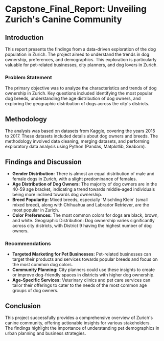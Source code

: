 # Capstone_Final_Report: Unveiling Zurich's Canine Community

## Introduction
This report presents the findings from a data-driven exploration of the dog population in Zurich. The project aimed to understand the trends in dog ownership, preferences, and demographics. This exploration is particularly valuable for pet-related businesses, city planners, and dog lovers in Zurich.

### Problem Statement
The primary objective was to analyze the characteristics and trends of dog ownership in Zurich. Key questions included identifying the most popular dog breeds, understanding the age distribution of dog owners, and exploring the geographic distribution of dogs across the city's districts.

## Methodology
The analysis was based on datasets from Kaggle, covering the years 2015 to 2017. These datasets included details about dog owners and breeds. The methodology involved data cleaning, merging datasets, and performing exploratory data analysis using Python (Pandas, Matplotlib, Seaborn).

## Findings and Discussion
* **Gender Distribution:** There is almost an equal distribution of male and female dogs in Zurich, with a slight predominance of females.
* **Age Distribution of Dog Owners:** The majority of dog owners are in the 40-59 age bracket, indicating a trend towards middle-aged individuals being more inclined towards dog ownership.
* **Breed Popularity:** Mixed breeds, especially 'Mischling Klein' (small mixed breed), along with Chihuahua and Labrador Retriever, are the most popular in Zurich.
* **Color Preferences:** The most common colors for dogs are black, brown, and white.
Geographic Distribution: Dog ownership varies significantly across city districts, with District 9 having the highest number of dog owners.

### Recommendations
* **Targeted Marketing for Pet Businesses:** Pet-related businesses can target their products and services towards popular breeds and focus on the most common dog colors.
* **Community Planning:** City planners could use these insights to create or improve dog-friendly spaces in districts with higher dog ownership.
* **Age-Specific Services:** Veterinary clinics and pet care services can tailor their offerings to cater to the needs of the most common age groups of dog owners.

## Conclusion
This project successfully provides a comprehensive overview of Zurich's canine community, offering actionable insights for various stakeholders. The findings highlight the importance of understanding pet demographics in urban planning and business strategies.
